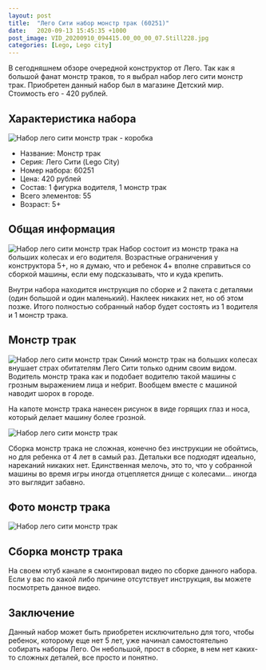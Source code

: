 ```yaml
---
layout: post
title:  "Лего Сити набор монстр трак (60251)"
date:   2020-09-13 15:45:35 +1000
post_image: VID_20200910_094415.00_00_00_07.Still228.jpg
categories: [Lego, Lego city]
---
```


В сегодняшнем обзоре очередной конструктор от Лего. Так как я большой фанат монстр траков, то я выбрал набор лего сити монстр трак. Приобретен данный набор был в магазине Детский мир. Стоимость его - 420 рублей.

## Характеристика набора
![Набор лего сити монстр трак - коробка](http://toys-blog/assets/img/lego-city-monster-truck-box.jpg)

- Название: Монстр трак
- Серия: Лего Сити (Lego City)
- Номер набора: 60251
- Цена: 420 рублей
- Состав: 1 фигурка водителя, 1 монстр трак
- Всего элементов: 55 
- Возраст: 5+

## Общая информация 
![Набор лего сити монстр трак](http://toys-blog/assets/img/IMG_20200914_113953_BURST001_COVER.jpg)
Набор состоит из монстр трака на больших колесах и его водителя. Возрастные ограничения у конструктора 5+, но я думаю, что и ребенок 4+ вполне справиться со сборкой машины, если ему подсказывать, что и куда крепить. 

Внутри набора находится инструкция по сборке и 2 пакета с деталями (один большой и один маленький). Наклеек никаких нет, но об этом позже. Итого полностью собранный набор будет состоять из 1 водителя и 1 монстр трака.

## Монстр трак
![Набор лего сити монстр трак](http://toys-blog/assets/img/IMG_20200914_113953_BURST001_COVER.jpg)
Синий монстр трак на больших колесах внушает страх обитателям Лего Сити только одним своим видом. Водитель монстр трака как и подобает водителю такой машины с грозным выражением лица и небрит. Вообщем вместе с машиной наводит шорох в городе. 

На капоте монстр трака нанесен рисунок в виде горящих глаз и носа, который делает машину более грозной.

![Набор лего сити монстр трак](http://toys-blog/assets/img/IMG_20200914_113840.jpg)

Сборка монстр трака не сложная, конечно без инструкции не обойтись, но для ребенка от 4 лет в самый раз. Детальки все подходят идеально, нареканий никаких нет. Единственная мелочь, это то, что у собранной машины во время игры иногда отцепляется днище с колесами… иногда это выглядит забавно.

## Фото монстр трака
![Набор лего сити монстр трак](http://toys-blog/assets/img/IMG_20200914_113939.jpg)
## Сборка монстр трака

На своем ютуб канале я смонтировал видео по сборке данного набора. Если у вас по какой либо причине отсутствует инструкция, вы можете посмотреть данное видео.

## Заключение

Данный набор может быть приобретен исключительно для того, чтобы ребенок, которому еще нет 5 лет, уже начинал самостоятельно собирать наборы Лего. Он небольшой, прост в сборке, в нем нет каких-то сложных деталей, все просто и понятно. 
